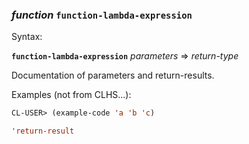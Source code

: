 ### <em>function</em> <strong>`function-lambda-expression`</strong>

Syntax:

<strong>`function-lambda-expression`</strong> <em>parameters</em> => <em>return-type</em>

Documentation of parameters and return-results.

Examples (not from CLHS...):

```lisp
CL-USER> (example-code 'a 'b 'c)

'return-result
```
